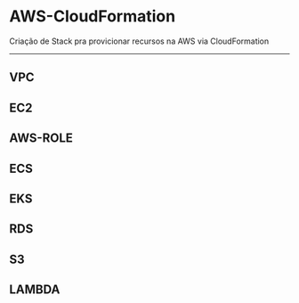 # AWS-CloudFormation

 Criação de Stack pra provicionar recursos na AWS via CloudFormation

--- 

 ## VPC
 ## EC2
 ## AWS-ROLE
 ## ECS
 ## EKS
 ## RDS
 ## S3
 ## LAMBDA

